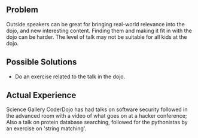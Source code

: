 ## Problem

Outside speakers can be great for bringing real-world relevance into the
dojo, and new interesting content. Finding them and making it fit in
with the dojo can be harder. The level of talk may not be suitable for
all kids at the dojo.

## Possible Solutions

  - Do an exercise related to the talk in the dojo.

## Actual Experience

Science Gallery CoderDojo has had talks on software security followed in
the advanced room with a video of what goes on at a hacker conference;
Also a talk on protein database searching, followed for the pythonistas
by an exercise on 'string matching'.

